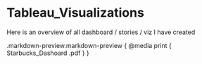 # Tableau_Visualizations
Here is an overview of all dashboard / stories / viz I have created

.markdown-preview.markdown-preview {
  @media print {
    Starbucks_Dashoard .pdf
  }
}
